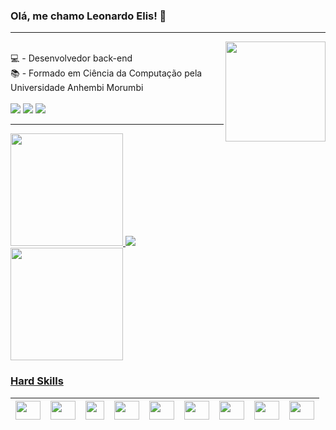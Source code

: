 ### Olá, me chamo Leonardo Elis! 👋
<hr><img align="right" width="160" src="https://media.giphy.com/media/h408T6Y5GfmXBKW62l/giphy.gif"/>
<div style="display: inline_block"><br>
💻 - Desenvolvedor back-end <br>
📚 - Formado em Ciência da Computação pela Universidade Anhembi Morumbi <br>
</div>

<div style="display: inline_block"><br>
  <a href="https://www.linkedin.com/in/leonardoelis/" target="_blank"><img src="https://img.shields.io/badge/LinkedIn-0077B5?style=for-the-badge&logo=linkedin&logoColor=white" target="_blank"></a>
  <a href="mailto:leonardo.elis@gmail.com" target="_blank"><img src="https://img.shields.io/badge/Gmail-D14836?style=for-the-badge&logo=gmail&logoColor=white" target="_blank"></a>
  <a href="https://www.instagram.com/leo_elis08/" target="_blank"><img src="https://img.shields.io/badge/Instagram-E4405F?style=for-the-badge&logo=instagram&logoColor=white" target="_blank"></a>
</div>

<hr>

<div>
 <a href="https://github.com/leonardoelis">
 <img height="180em" src="https://github-readme-stats.vercel.app/api?username=leonardoelis&show_icons=true&theme=midnight-purple&include_all_commits=true&count_private=true"/>
 <img src="https://github-readme-stats.vercel.app/api/top-langs/?username=leonardoelis&hide=jupyter notebook&layout=compact&langs_count=7&theme=midnight-purple" >
 <img height="180em" src="https://github-readme-stats.vercel.app/api/top-langs/?username=leonardoelis&hide=jupyter notebook&layout=compact&langs_count=7&theme=midnight-purple"/>
</div>

### Hard Skills
<table>
  <thead>
    <tr>
      <th>
        <img src="https://cdn.jsdelivr.net/gh/devicons/devicon/icons/python/python-original.svg" style="max-width: 100%;" width="40" height="30" align="middle" />
      </th>
      <th>
        <img src="https://cdn.jsdelivr.net/gh/devicons/devicon/icons/django/django-plain.svg" style="max-width: 100%;" width="40" height="30" align="middle" />
      </th>  
      <th>
        <img src="https://cdn.jsdelivr.net/gh/devicons/devicon/icons/java/java-original.svg" style="max-width: 100%;" widht="40" height="30" align="middle" />
      </th>
      <th>
        <img src="https://cdn.jsdelivr.net/gh/devicons/devicon/icons/mysql/mysql-original.svg" style="max-width: 100%;" width="40" height="30" align="middle" />
      </th>
      <th>
        <img src="https://cdn.jsdelivr.net/gh/devicons/devicon/icons/postgresql/postgresql-original.svg" style="max-width: 100%;" width="40" height="30" align="middle" />
      </th>
      <th>
        <img src="https://cdn.jsdelivr.net/gh/devicons/devicon/icons/git/git-original.svg" style="max-width: 100%;" width="40" height="30" align="middle" />
      </th>
      <th>
        <img src="https://cdn.jsdelivr.net/gh/devicons/devicon/icons/javascript/javascript-original.svg" style="max-width: 100%;" width="40" height="30" align="middle" />
      </th>
      <th>
        <img src="https://cdn.jsdelivr.net/gh/devicons/devicon/icons/html5/html5-original.svg" style="max-width: 100%;" width="40" height="30" align="middle" />
      </th>
      <th>
        <img src="https://cdn.jsdelivr.net/gh/devicons/devicon/icons/css3/css3-original.svg" style="max-width: 100%;" width="40" height="30" align="middle" />
      </th>
    </tr>
  </thead>
</table>

 <!--
**leonardoelis/leonardoelis** is a ✨ _special_ ✨ repository because its `README.md` (this file) appears on your GitHub profile.

Here are some ideas to get you started:

- 🔭 I’m currently working on ...
- 🌱 I’m currently learning ...
- 👯 I’m looking to collaborate on ...
- 🤔 I’m looking for help with ...
- 💬 Ask me about ...
- 📫 How to reach me: ...
- 😄 Pronouns: ...
- ⚡ Fun fact: ...
-->
